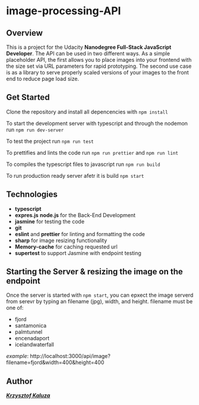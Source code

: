 # image-processing-API

## Overview
This is a project for the Udacity **Nanodegree Full-Stack JavaScript Developer**.
The API can be used in two different ways. As a simple placeholder API, the first allows you to place images into your frontend with the size set via URL parameters for rapid prototyping. 
The second use case is as a library to serve properly scaled versions of your images to the front end to reduce page load size.

## Get Started
Clone the repository and install all depencencies with `npm install`

To start the development server with typescript and through the nodemon run `npm run dev-server `

To test the project run `npm run test`

To prettifies and lints the code run `npm run prettier` and `npm run lint`

To compiles the typescript files to javascript run `npm run build`

To run production ready server afetr it is build `npm start`

## Technologies
- **typescript**
- **expres.js** **node.js** for the Back-End Development
- **jasmine** for testing the code
- **git**
- **eslint** and **prettier** for linting and formatting the code
- **sharp** for image resizing functionality
- **Memory-cache** for caching requested url
- **supertest** to support Jasmine with endpoint testing

## Starting the Server & resizing the image on the endpoint
Once the server is started with `npm start`, you can epxect the image serverd from serevr by typing an filename (jpg), width, and height.
 filename must be one of:
 - fjord
 - santamonica
 - palmtunnel
 - encenadaport
 - icelandwaterfall

*example*: http://localhost:3000/api/image?filename=fjord&width=400&height=400

## Author
**_[Krzysztof Kaluza](https://www.linkedin.com/in/krzysztof-kaluza-5996b0147/)_**